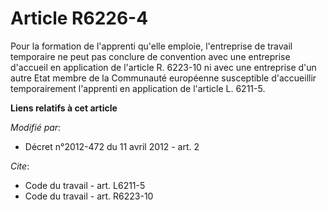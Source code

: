 # Article R6226-4

Pour la formation de l'apprenti qu'elle emploie, l'entreprise de travail temporaire ne peut pas conclure de convention avec
une entreprise d'accueil en application de l'article R. 6223-10 ni avec une entreprise d'un autre Etat membre de la
Communauté européenne susceptible d'accueillir temporairement l'apprenti en application de l'article L. 6211-5.

**Liens relatifs à cet article**

_Modifié par_:

  - Décret n°2012-472 du 11 avril 2012 - art. 2

_Cite_:

  - Code du travail - art. L6211-5
  - Code du travail - art. R6223-10
